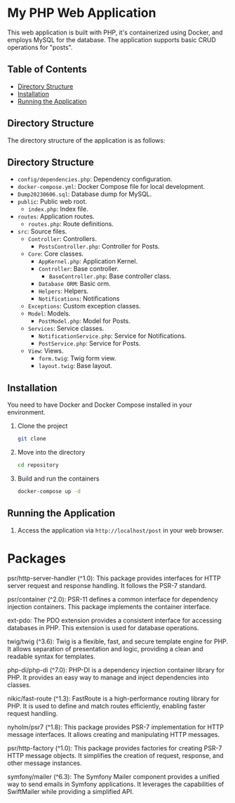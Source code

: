 # My PHP Web Application

This web application is built with PHP, it's containerized using Docker, and employs MySQL for the database. The application supports basic CRUD operations for "posts".

## Table of Contents

- [Directory Structure](#directory-structure)
- [Installation](#installation)
- [Running the Application](#running-the-application)

## Directory Structure

The directory structure of the application is as follows:

## Directory Structure

- `config/dependencies.php`: Dependency configuration.
- `docker-compose.yml`: Docker Compose file for local development.
- `Dump20230606.sql`: Database dump for MySQL.
- `public`: Public web root.
    - `index.php`: Index file.
- `routes`: Application routes.
    - `routes.php`: Route definitions.
- `src`: Source files.
    - `Controller`: Controllers.
        - `PostsController.php`: Controller for Posts.
    - `Core`: Core classes.
        - `AppKernel.php`: Application Kernel.
        - `Controller`: Base controller.
            - `BaseController.php`: Base controller class.
        - `Database ORM`: Basic orm.
        - `Helpers`: Helpers.
        - `Notifications`: Notifications
    - `Exceptions`: Custom exception classes.
    - `Model`: Models.
        - `PostModel.php`: Model for Posts.
    - `Services`: Service classes.
        - `NotificationService.php`: Service for Notifications.
        - `PostService.php`: Service for Posts.
    - `View`: Views.
        - `form.twig`: Twig form view.
        - `layout.twig`: Base layout.
## Installation

You need to have Docker and Docker Compose installed in your environment.

1. Clone the project
    ```bash
    git clone 
    ```
2. Move into the directory
    ```bash
    cd repository
    ```
3. Build and run the containers
    ```bash
    docker-compose up -d
    ```

## Running the Application

1. Access the application via `http://localhost/post` in your web browser.


# Packages
psr/http-server-handler (^1.0): This package provides interfaces for HTTP server request and response handling. It follows the PSR-7 standard.

psr/container (^2.0): PSR-11 defines a common interface for dependency injection containers. This package implements the container interface.

ext-pdo: The PDO extension provides a consistent interface for accessing databases in PHP. This extension is used for database operations.

twig/twig (^3.6): Twig is a flexible, fast, and secure template engine for PHP. It allows separation of presentation and logic, providing a clean and readable syntax for templates.

php-di/php-di (^7.0): PHP-DI is a dependency injection container library for PHP. It provides an easy way to manage and inject dependencies into classes.

nikic/fast-route (^1.3): FastRoute is a high-performance routing library for PHP. It is used to define and match routes efficiently, enabling faster request handling.

nyholm/psr7 (^1.8): This package provides PSR-7 implementation for HTTP message interfaces. It allows creating and manipulating HTTP messages.

psr/http-factory (^1.0): This package provides factories for creating PSR-7 HTTP message objects. It simplifies the creation of request, response, and other message instances.

symfony/mailer (^6.3): The Symfony Mailer component provides a unified way to send emails in Symfony applications. It leverages the capabilities of SwiftMailer while providing a simplified API.